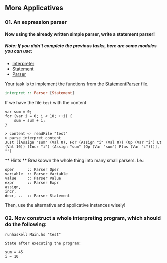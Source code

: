 ## More Applicatives


### 01. An expression parser
#### Now using the already written simple parser, write a statement parser!

##### Note: If you didn't complete the previous tasks, here are some modules you can use:
* [Interpreter](./Interpreter.hs)
* [Statement](./Statement.hs)
* [Parser](./Parser.hs)

Your task is to implement the functions from the [StatementParser](./StatementParser.hs) file.

```haskell
interpret :: Parser [Statement]
```

If we have the file `test` with the content

```
var sum = 0;
for (var i = 0; i < 10; ++i) {
    sum = sum + i;
}
```

```
> content <- readFile "test"
> parse interpret content
Just ([Assign "sum" (Val 0), For (Assign "i" (Val 0)) (Op (Var "i") Lt (Val 10)) (Incr "i") (Assign "sum" (Op (Var "sum") Plus (Var "i")))], "")
```

** Hints **
Breakdown the whole thing into many small parsers. I.e.:
```
oper      :: Parser Oper
variable  :: Parser Variable
value     :: Parser Value
expr      :: Parser Expr
assign,
incr,
decr, ..  :: Parser Statement
```

Then, use the alternative and applicative instances wisely!

### 02. Now construct a whole interpreting program, which should do the following:
```
runhaskell Main.hs "test"

State after executing the program:

sum = 45
i = 10
```
